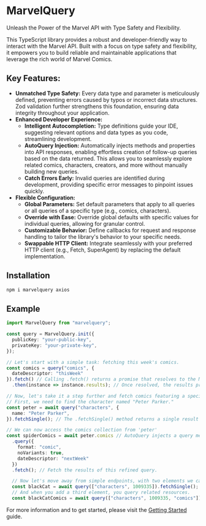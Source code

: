 # MarvelQuery

Unleash the Power of the Marvel API with Type Safety and Flexibility.

This TypeScript library provides a robust and developer-friendly way to interact with the Marvel API. Built with a focus on type safety and flexibility, it empowers you to build reliable and maintainable applications that leverage the rich world of Marvel Comics.

## **Key Features:**

- **Unmatched Type Safety:** Every data type and parameter is meticulously defined, preventing errors caused by typos or incorrect data structures. Zod validation further strengthens this foundation, ensuring data integrity throughout your application.
- **Enhanced Developer Experience:**
  - **Intelligent Autocompletion:** Type definitions guide your IDE, suggesting relevant options and data types as you code, streamlining development.
  - **AutoQuery Injection:** Automatically injects methods and properties into API responses, enabling effortless creation of follow-up queries based on the data returned. This allows you to seamlessly explore related comics, characters, creators, and more without manually building new queries.
  - **Catch Errors Early:** Invalid queries are identified during development, providing specific error messages to pinpoint issues quickly.
- **Flexible Configuration:**
  - **Global Parameters:** Set default parameters that apply to all queries or all queries of a specific type (e.g., comics, characters).
  - **Override with Ease:** Override global defaults with specific values for individual queries, allowing for granular control.
  - **Customizable Behavior:** Define callbacks for request and response handling to tailor the library's behavior to your specific needs.
  - **Swappable HTTP Client:** Integrate seamlessly with your preferred HTTP client (e.g., Fetch, SuperAgent) by replacing the default implementation.

## Installation

```bash npm2yarn
npm i marvelquery axios
```

## Example

```ts
import MarvelQuery from "marvelquery";

const query = MarvelQuery.init({
  publicKey: "your-public-key",
  privateKey: "your-private-key",
});

// Let's start with a simple task: fetching this week's comics.
const comics = query("comics", { 
  dateDescriptor: "thisWeek"
}).fetch() // Calling .fetch() returns a promise that resolves to the MarvelQuery instance.
  .then(instance => instance.results); // Once resolved, the results property becomes populated.

// Now, let's take it a step further and fetch comics featuring a specific character.
// First, we need to find the character named "Peter Parker."
const peter = await query("characters", {
  name: "Peter Parker",
}).fetchSingle(); // The .fetchSingle() method returns a single result instead of the instance (MarvelCharacter).

// We can now access the comics collection from 'peter'
const spiderComics = await peter.comics // AutoQuery injects a query method for related resources like comics.
  .query({ 
    format: "comic",
    noVariants: true,
    dateDescriptor: "nextWeek"
  })
  .fetch(); // Fetch the results of this refined query.

  // Now let's move away from simple endpoints, with two elements we can fetch a specific resource.
  const blackCat = await query(["characters", 1009335]).fetchSingle(); // Fetch the character with the ID 1009335.
  // And when you add a third element, you query related resources.
  const blackCatComics = await query(["characters", 1009335, "comics"]).fetch(); // Fetch comics featuring Felicia Hardy.
```

For more information and to get started, please visit the [Getting Started](./getting-started.md) guide.
